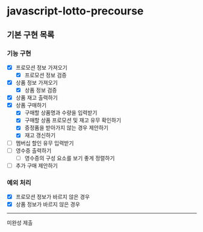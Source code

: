 # javascript-lotto-precourse

## 기본 구현 목록

### 기능 구현

- [x] 프로모션 정보 가져오기
  - [x] 프로모션 정보 검증
- [x] 상품 정보 가져오기
  - [x] 상품 정보 검증
- [x] 상품 재고 출력하기
- [x] 상품 구매하기
  - [x] 구매할 상품명과 수량을 입력받기
  - [x] 구매할 상품 프로모션 및 재고 유무 확인하기
  - [x] 증정품을 받아가지 않는 경우 제안하기
  - [x] 재고 갱신하기
- [ ] 멤버십 할인 유무 입력받기
- [ ] 영수증 출력하기
  - [ ] 영수증의 구성 요소를 보기 좋게 정렬하기
- [ ] 추가 구매 제안하기

### 예외 처리

- [x] 프로모션 정보가 바르지 않은 경우
- [x] 상품 정보가 바르지 않은 경우

---

미완성 제출
